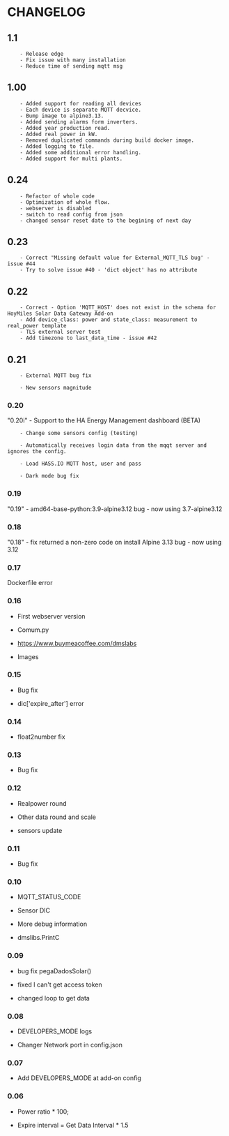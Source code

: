 # CHANGELOG

## 1.1

        - Release edge
        - Fix issue with many installation
        - Reduce time of sending mqtt msg

## 1.00

        - Added support for reading all devices
        - Each device is separate MQTT decvice.
        - Bump image to alpine3.13.
        - Added sending alarms form inverters.
        - Added year production read.
        - Added real power in kW.
        - Removed duplicated commands during build docker image.
        - Added logging to file.
        - Added some additional error handling.
        - Added support for multi plants.

## 0.24

        - Refactor of whole code
        - Optimization of whole flow.
        - webserver is disabled
        - switch to read config from json
        - changed sensor reset date to the begining of next day

## 0.23

        - Correct "Missing default value for External_MQTT_TLS bug' - issue #44
        - Try to solve issue #40 - 'dict object' has no attribute

## 0.22

        - Correct - Option 'MQTT_HOST' does not exist in the schema for HoyMiles Solar Data Gateway Add-on
        - Add device_class: power and state_class: measurement to real_power template
        - TLS external server test
        - Add timezone to last_data_time - issue #42

## 0.21

        - External MQTT bug fix
  
        - New sensors magnitude

### 0.20

"0.20i" - Support to the HA Energy Management dashboard (BETA)

        - Change some sensors config (testing)
  
        - Automatically receives login data from the mqqt server and ignores the config.
  
        - Load HASS.IO MQTT host, user and pass
  
        - Dark mode bug fix

### 0.19

"0.19" - amd64-base-python:3.9-alpine3.12 bug - now using 3.7-alpine3.12

### 0.18

"0.18" - fix returned a non-zero code on install
       Alpine 3.13 bug - now using 3.12

### 0.17

Dockerfile error

### 0.16

- First webserver version
  
- Comum.py
  
- https://www.buymeacoffee.com/dmslabs
  
- Images

### 0.15

- Bug fix
  
- dic['expire_after'] error

### 0.14
- float2number fix

### 0.13
- Bug fix

### 0.12
- Realpower round
  
- Other data round and scale
  
- sensors update

### 0.11
- Bug fix

### 0.10
- MQTT_STATUS_CODE
  
- Sensor DIC
  
- More debug information
  
- dmslibs.PrintC

### 0.09

- bug fix pegaDadosSolar()
  
- fixed I can't get access token
  
- changed loop to get data

### 0.08 

- DEVELOPERS_MODE logs
  
- Changer Network port in config.json

### 0.07 

- Add DEVELOPERS_MODE at add-on config

### 0.06 

- Power ratio * 100;
  
- Expire interval = Get Data Interval * 1.5
